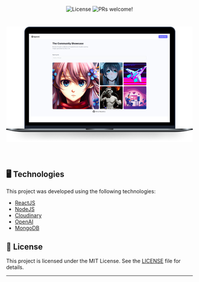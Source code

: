 <p align="center">
  <img  src="https://img.shields.io/static/v1?label=license&message=MIT&color=6a69ff&labelColor=121214" alt="License">
  
  <img src="https://img.shields.io/static/v1?label=PRs&message=welcome&color=6a69ff&labelColor=121214" alt="PRs welcome!" />
</p>

<h1 align="center">
    <img alt="anime.news" title="anime.news" src=".github/preview.png" />
</h1>

<br>

## 🖥️ Technologies

This project was developed using the following technologies:

- [ReactJS](https://reactjs.org/)
- [NodeJS](https://nodejs.org/)
- [Cloudinary](https://cloudinary.com/)
- [OpenAI](https://openai.com/api/)
- [MongoDB](https://www.mongodb.com/)

## 📝 License

This project is licensed under the MIT License. See the [LICENSE](LICENSE) file for details.

---
